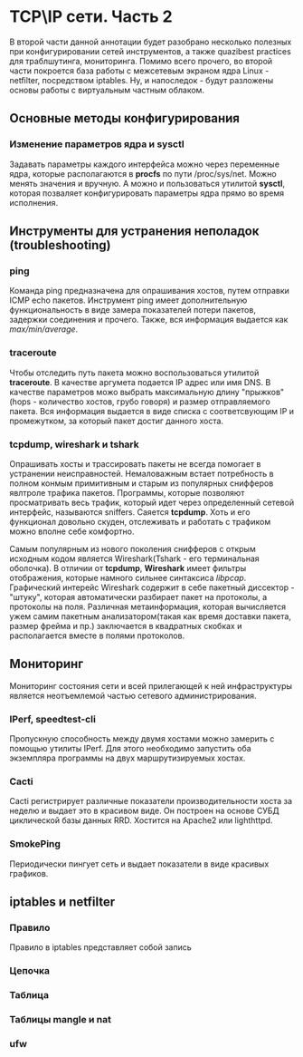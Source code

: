 # TCP\IP сети. Часть 2 
В второй части данной аннотации будет разобрано несколько полезных при конфигурировании сетей инструментов, а также quazibest practices для траблшутинга, мониторинга. Помимо всего прочего, во второй части покроется база работы с межсетевым экраном ядра Linux - netfilter, посредством iptables. Ну, и напоследок - будут разложены основы работы с виртуальным частным облаком.

## Основные методы конфигурирования
### Изменение параметров ядра и sysctl
Задавать параметры каждого интерфейса можно через переменные ядра, которые располагаются в **procfs** по пути /proc/sys/net. Можно менять значения и вручную. А можно и пользоваться утилитой **sysctl**, которая позваляет конфигурировать параметры ядра прямо во время исполнения.

## Инструменты для устранения неполадок (troubleshooting)
### ping
Команда ping предназначена для опрашивания хостов, путем отправки ICMP echo пакетов. Инструмент ping имеет дополнительную функциональность в виде замера показателей потери пакетов, задержки соединения и прочего. Также, вся информация выдается как *max/min/average*.
### traceroute
Чтобы отследить путь пакета можно воспользоваться утилитой **traceroute**. В качестве аргумета подается IP адрес или имя DNS. В качестве параметров можо выбрать максимальную длину "прыжков" (hops - количество хостов, грубо говоря) и размер отправляемого пакета. Вся информация выдается в виде списка с соответсвующим IP и промежутком, за который пакет достиг данного хоста.
### tcpdump, wireshark и tshark
Опрашивать хосты и трассировать пакеты не всегда помогает в устранении неисправностей. Немаловажным встает потребность в полном конмым примитивным и старым из популярных снифферов явлтроле трафика пакетов. Программы, которые позволяют просматривать весь трафик, который идет через определенный сетевой интерфейс, называются sniffers. Саяется **tcpdump**. Хоть и его функционал довольно скуден, отслеживать и работать с трафиком можно вполне себе комфортно.

Самым популярным из нового поколения снифферов с открым исходным кодом является Wireshark(Tshark - его терминальная оболочка). В отличии от **tcpdump**, **Wireshark** имеет фильтры отображения, которые намного сильнее синтаксиса *libpcap*. Графический интерейс Wireshark содержит в себе пакетный диссектор - "штуку", которая автоматически разбирает пакет на протоколы, а протоколы на поля. Различная метаинформация, которая вычисляется ужем самим пакетным анализатором(такая как время доставки пакета,  размер фрейма и пр.) заключается в квадратных скобках и располагается вместе в полями протоколов.

## Мониторинг
Мониторинг состояния сети и всей прилегающей к ней инфраструктуры является неотъемлемой частью сетевого администрирования.
### IPerf, speedtest-cli
Пропускную способность между двумя хостами можно замерить с помощью утилиты IPerf. Для этого необходимо запустить оба экземпляра программы на двух маршрутизируемых хостах.
### Cacti
Cacti регистрирует различные показатели производительности хоста за неделю и выдает это в красивом виде. Он построен на основе СУБД циклической базы данных RRD. Хостится на Apache2 или lighthttpd. 
### SmokePing
Периодически пингует сеть и выдает показатели в виде красивых графиков.

## iptables и netfilter
### Правило
Правило в iptables представляет собой запись 
### Цепочка
### Таблица
### Таблицы mangle и nat
### ufw